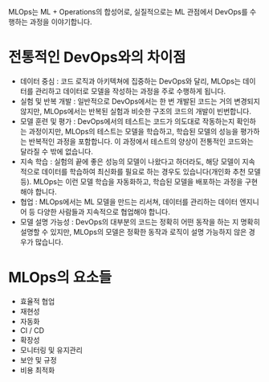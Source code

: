 MLOps는 ML + Operations의 합성어로, 실질적으로는 ML 관점에서 DevOps를 수행하는 과정을 이야기합니다. 
# 전통적인 DevOps와의 차이점
- 데이터 중심 : 코드 로직과 아키텍쳐에 집중하는 DevOps와 달리, MLOps는 데이터를 관리하고 데이터로 모델을 작성하는 과정을 주로 수행하게 됩니다.
- 실험 및 반복 개발 : 일반적으로 DevOps에서는 한 번 개발된 코드는 거의 변경되지 않지만, MLOps에서는 반복된 실험과 비슷한 구조의 코드의 개발이 빈번합니다.
- 모델 훈련 및 평가 : DevOps에서의 테스트는 코드가 의도대로 작동하는지 확인하는 과정이지만, MLOps의 테스트는 모델을 학습하고, 학습된 모델의 성능을 평가하는 반복적인 과정을 포함합니다. 이 과정에서 테스트의 양상이 전통적인 코드와는 달라질 수 밖에 없습니다.
- 지속 학습 : 실험의 끝에 좋은 성능의 모델이 나왔다고 하더라도, 해당 모델이 지속적으로 데이터를 학습하여 최신화를 필요로 하는 경우도 있습니다(개인화 추천 모델 등). MLOps는 이런 모델 학습을 자동화하고, 학습된 모델을 배포하는 과정을 구현해야 합니다.
- 협업 : MLOps에서는 ML 모델을 만드는 리서쳐, 데이터를 관리하는 데이터 엔지니어 등 다양한 사람들과 지속적으로 협업해야 합니다. 
- 모델 설명 가능성 : DevOps의 대부분의 코드는 정확히 어떤 동작을 하는 지 명확히 설명할 수 있지만, MLOps의 모델은 정확한 동작과 로직이 설명 가능하지 않은 경우가 많습니다.
# MLOps의 요소들
- 효율적 협업
- 재현성
- 자동화
- CI / CD
- 확장성
- 모니터링 및 유지관리
- 보안 및 규정
- 비용 최적화

